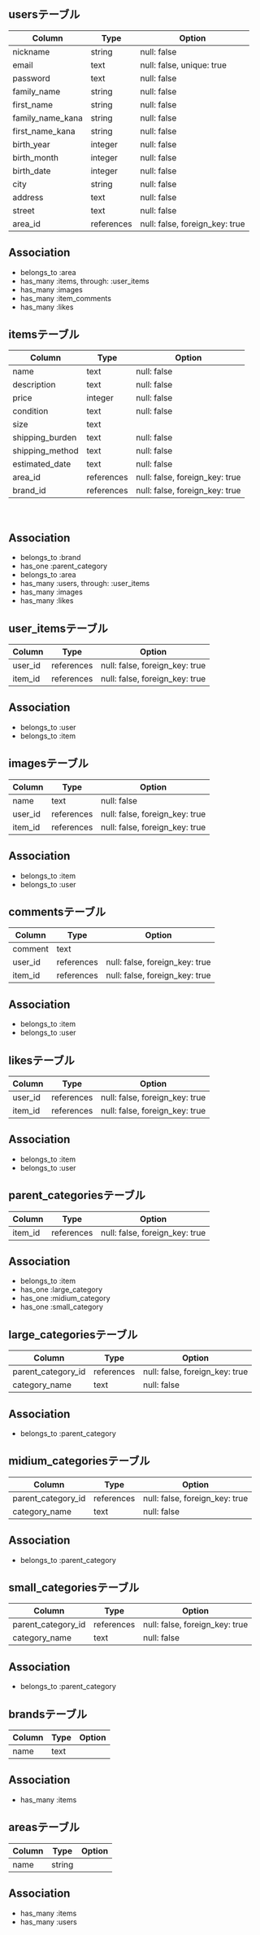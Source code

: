 ## usersテーブル

| Column           | Type    | Option                         |
|------------------|---------|--------------------------------|
| nickname         | string  | null: false                    |
| email            | text    | null: false, unique: true      |
| password         | text    | null: false                    |
| family_name      | string  | null: false                    |
| first_name       | string  | null: false                    |
| family_name_kana | string  | null: false                    |
| first_name_kana  | string  | null: false                    |
| birth_year       | integer | null: false                    |
| birth_month      | integer | null: false                    |
| birth_date       | integer | null: false                    |
| city             | string  | null: false                    |
| address          | text    | null: false                    |
| street           | text    | null: false                    |
| area_id          | references  | null: false, foreign_key: true |

## Association
- belongs_to :area
- has_many :items, through: :user_items
- has_many :images
- has_many :item_comments
- has_many :likes

## itemsテーブル

| Column          | Type       | Option                         |
|-----------------|------------|--------------------------------|
| name            | text       | null: false                    |
| description     | text       | null: false                    |
| price           | integer    | null: false                    |
| condition       | text       | null: false                    |
| size            | text       |                                |
| shipping_burden | text       | null: false                    |
| shipping_method | text       | null: false                    |
| estimated_date  | text       | null: false                    |
| area_id         | references | null: false, foreign_key: true |
| brand_id        | references | null: false, foreign_key: true |
　
## Association
- belongs_to :brand
- has_one :parent_category
- belongs_to :area
- has_many :users, through: :user_items
- has_many :images
- has_many :likes

## user_itemsテーブル
| Column   | Type       | Option                         |
|----------|------------|--------------------------------|
| user_id  | references | null: false, foreign_key: true |
| item_id  | references | null: false, foreign_key: true |

## Association
- belongs_to :user
- belongs_to :item  

## imagesテーブル

| Column  | Type       | Option                         |
|---------|------------|--------------------------------|
| name    | text       | null: false                    |
| user_id | references | null: false, foreign_key: true |
| item_id | references | null: false, foreign_key: true |

## Association
- belongs_to :item
- belongs_to :user

## commentsテーブル

| Column  | Type       | Option                         |
|---------|------------|--------------------------------|
| comment | text       |                                |
| user_id | references | null: false, foreign_key: true |
| item_id | references | null: false, foreign_key: true |

## Association
- belongs_to :item
- belongs_to :user

## likesテーブル

| Column  | Type       | Option                         |
|---------|------------|--------------------------------|
| user_id | references | null: false, foreign_key: true |
| item_id | references | null: false, foreign_key: true |

## Association
- belongs_to :item
- belongs_to :user

## parent_categoriesテーブル

| Column  | Type       | Option                         |
|---------|------------|--------------------------------|
| item_id | references | null: false, foreign_key: true |

## Association
- belongs_to :item
- has_one :large_category
- has_one :midium_category
- has_one :small_category

## large_categoriesテーブル

| Column             | Type       | Option                         |
|--------------------|------------|--------------------------------|
| parent_category_id | references | null: false, foreign_key: true |
| category_name      | text       | null: false                    |

## Association
- belongs_to :parent_category

## midium_categoriesテーブル

| Column             | Type       | Option                         |
|--------------------|------------|--------------------------------|
| parent_category_id | references | null: false, foreign_key: true |
| category_name      | text       | null: false                    |

## Association
- belongs_to :parent_category

## small_categoriesテーブル

| Column             | Type       | Option                         |
|--------------------|------------|--------------------------------|
| parent_category_id | references | null: false, foreign_key: true |
| category_name      | text       | null: false                    |

## Association
- belongs_to :parent_category

## brandsテーブル

| Column  | Type       | Option                         |
|---------|------------|--------------------------------|
| name    | text       |                                |

## Association
- has_many :items

## areasテーブル

| Column | Type   | Option |
|--------|--------|--------|
| name   | string |        |

## Association
- has_many :items
- has_many :users







